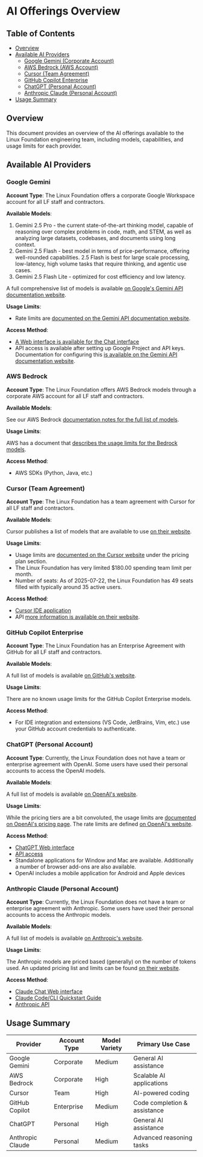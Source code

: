 # AI Offerings Overview

## Table of Contents

- [Overview](#overview)
- [Available AI Providers](#available-ai-providers)
  - [Google Gemini (Corporate Account)](#google-gemini)
  - [AWS Bedrock (AWS Account)](#aws-bedrock)
  - [Cursor (Team Agreement)](#cursor-team-agreement)
  - [GitHub Copilot Enterprise](#github-copilot-enterprise)
  - [ChatGPT (Personal Account)](#chatgpt-personal-account)
  - [Anthropic Claude (Personal Account)](#anthropic-claude-personal-account)
- [Usage Summary](#usage-summary)

## Overview

This document provides an overview of the AI offerings available to the Linux Foundation engineering team, including
models, capabilities, and usage limits for each provider.

## Available AI Providers

### Google Gemini

**Account Type**: The Linux Foundation offers a corporate Google Workspace account for all LF staff and contractors.

**Available Models**:

1. Gemini 2.5 Pro - the current state-of-the-art thinking model, capable of
   reasoning over complex problems in code, math, and STEM, as well as analyzing
   large datasets, codebases, and documents using long context.
2. Gemini 2.5 Flash - best model in terms of price-performance, offering
   well-rounded capabilities. 2.5 Flash is best for large scale processing,
   low-latency, high volume tasks that require thinking, and agentic use cases.
3. Gemini 2.5 Flash Lite - optimized for cost efficiency and low latency.

A full comprehensive list of models is available [on Google's Gemini API
documentation website](https://ai.google.dev/gemini-api/docs/models).

**Usage Limits**:

- Rate limits are [documented on the Gemini API documentation
website](https://ai.google.dev/gemini-api/docs/rate-limits).

**Access Method**:

- [A Web interface is available for the Chat interface](https://gemini.google.com/)
- API access is available after setting up Google Project and API keys.
  Documentation for configuring this [is available on the Gemini API documentation
  website](https://ai.google.dev/gemini-api/docs/api-key).

### AWS Bedrock

**Account Type**: The Linux Foundation offers AWS Bedrock models through a
corporate AWS account for all LF staff and contractors.

**Available Models**:

See our AWS Bedrock [documentation notes for the full list of
models](aws-bedrock-models.md).

**Usage Limits**:

AWS has a document that [describes the usage limits for the Bedrock
models](https://docs.aws.amazon.com/bedrock/latest/userguide/quotas.html).

**Access Method**:

- AWS SDKs (Python, Java, etc.)

### Cursor (Team Agreement)

**Account Type**: The Linux Foundation has a team agreement with Cursor for all
LF staff and contractors.

**Available Models**:

Cursor publishes a list of models that are available to use [on their
website](https://docs.cursor.com/models).

**Usage Limits**:

- Usage limits are [documented on the Cursor
  website](https://docs.cursor.com/account/pricing) under the pricing plan
  section.
- The Linux Foundation has very limited $180.00 spending team limit per month.
- Number of seats: As of 2025-07-22, the Linux Foundation has 49 seats filled
  with typically around 35 active users.

**Access Method**:

- [Cursor IDE application](https://www.cursor.com/download)
- API [more information is available on their
  website](https://docs.cursor.com/settings/api-keys).

### GitHub Copilot Enterprise

**Account Type**: The Linux Foundation has an Enterprise Agreement with GitHub
for all LF staff and contractors.

**Available Models**:

A full list of models is available [on GitHub's
website](https://github.com/marketplace?type=models).

**Usage Limits**:

There are no known usage limits for the GitHub Copilot Enterprise models.

**Access Method**:

- For IDE integration and extensions (VS Code, JetBrains, Vim, etc.) use your GitHub
account credentials to authenticate.

### ChatGPT (Personal Account)

**Account Type**: Currently, the Linux Foundation does not have a team or
enterprise agreement with OpenAI. Some users have used their personal accounts
to access the OpenAI models.

**Available Models**:

A full list of models is available [on OpenAI's
website](https://platform.openai.com/docs/models/chatgpt).

**Usage Limits**:

While the pricing tiers are a bit convoluted, the usage limits are [documented on
OpenAI's pricing page](https://platform.openai.com/docs/pricing). The rate limits
are defined [on OpenAI's website](https://platform.openai.com/docs/guides/rate-limits).

**Access Method**:

- [ChatGPT Web interface](https://chatgpt.com/)
- [API access](https://platform.openai.com/docs/api-reference)
- Standalone applications for Window and Mac are available. Additionally a number of browser add-ons are also available.
- OpenAI includes a mobile application for Android and Apple devices

### Anthropic Claude (Personal Account)

**Account Type**: Currently, the Linux Foundation does not have a team or
enterprise agreement with Anthropic. Some users have used their personal accounts
to access the Anthropic models.

**Available Models**:

A full list of models is available [on Anthropic's website](https://docs.anthropic.com/en/docs/about-claude/models/overview).

**Usage Limits**:

The Anthropic models are priced based (generally) on the number of tokens used.
An updated pricing list and limits can be found [on their
website](https://docs.anthropic.com/en/docs/about-claude/pricing).

**Access Method**:

- [Claude Chat Web interface](https://claude.ai)
- [Claude Code/CLI Quickstart Guide](https://docs.anthropic.com/en/docs/claude-code/quickstart)
- [Anthropic API](https://docs.anthropic.com/en/api/overview)

## Usage Summary

| Provider         | Account Type | Model Variety | Primary Use Case             |
|------------------|--------------|---------------|------------------------------|
| Google Gemini    | Corporate    | Medium        | General AI assistance        |
| AWS Bedrock      | Corporate    | High          | Scalable AI applications     |
| Cursor           | Team         | High          | AI-powered coding            |
| GitHub Copilot   | Enterprise   | Medium        | Code completion & assistance |
| ChatGPT          | Personal     | High          | General AI assistance        |
| Anthropic Claude | Personal     | Medium        | Advanced reasoning tasks     |
